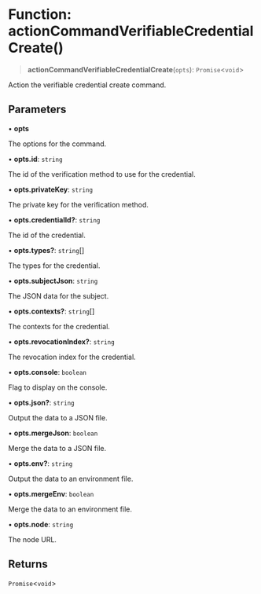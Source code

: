 # Function: actionCommandVerifiableCredentialCreate()

> **actionCommandVerifiableCredentialCreate**(`opts`): `Promise`\<`void`\>

Action the verifiable credential create command.

## Parameters

• **opts**

The options for the command.

• **opts.id**: `string`

The id of the verification method to use for the credential.

• **opts.privateKey**: `string`

The private key for the verification method.

• **opts.credentialId?**: `string`

The id of the credential.

• **opts.types?**: `string`[]

The types for the credential.

• **opts.subjectJson**: `string`

The JSON data for the subject.

• **opts.contexts?**: `string`[]

The contexts for the credential.

• **opts.revocationIndex?**: `string`

The revocation index for the credential.

• **opts.console**: `boolean`

Flag to display on the console.

• **opts.json?**: `string`

Output the data to a JSON file.

• **opts.mergeJson**: `boolean`

Merge the data to a JSON file.

• **opts.env?**: `string`

Output the data to an environment file.

• **opts.mergeEnv**: `boolean`

Merge the data to an environment file.

• **opts.node**: `string`

The node URL.

## Returns

`Promise`\<`void`\>
